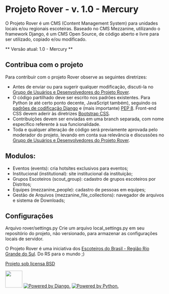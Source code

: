 # Projeto Rover - v. 1.0 - Mercury

O Projeto Rover é um CMS (Content Management System) para unidades locais e/ou regionais escoteiras.
Baseado no CMS Mezzanine, utilizando o framework Django, é um CMS Open Source, de código aberto e livre para ser utilizado, copiado e/ou modificado.

** Versão atual: 1.0 - Mercury **

## Contribua com o projeto

Para contribuir com o projeto Rover observe as seguintes diretrizes:

* Antes de enviar ou para sugerir qualquer modificação, discuti-la no [Grupo de Usuários e Desenvolvedores do Projeto Rover](https://groups.google.com/group/projeto-rover).
* O código partilhado deve ser escrito nos padrões existentes. Para Python (e até certo ponto decente, JavaScript também), seguindo os [padrões de codificação Django](https://docs.djangoproject.com/en/dev/internals/contributing/writing-code/coding-style/) e (mais importante) [PEP 8](https://www.python.org/dev/peps/pep-0008/). Front-end CSS devem aderir às diretrizes [Bootstrap CSS](https://github.com/twbs/bootstrap/blob/master/CONTRIBUTING.md#css).
* Contribuições devem ser enviadas em uma branch separada, com nome específico referente à sua funcionalidade.
* Toda e qualquer alteração de código será previamente aprovada pelo moderador do projeto, levando em conta sua relevância e discussões no [Grupo de Usuários e Desenvolvedores do Projeto Rover](https://groups.google.com/group/projeto-rover).


## Modulos:
* Eventos (events): cria hotsites exclusivos para eventos;
* Institucional (institutional): site institucional da instituição;
* Grupos Escoteiros (scout_group): cadastro de grupos escoteiros por Distritos;
* Equipes (mezzanine_people): cadastro de pessoas em equipes;
* Gestão de Arquivos (mezzanine_file_collections): navegador de arquivos e sistema de Downloads; 

## Configurações

Arquivo rover/settings.py
Crie um arquivo local_settings.py em seu repositório do projeto, não versionado, para armazenar as configurações locais de servidor.


O Projeto Rover é uma iniciativa dos [Escoteiros do Brasil - Região Rio Grande do Sul](http://escoteirosrs.org.br).
Do RS para o mundo ;)

[Projeto sob licensa BSD](https://github.com/roberzguerra/rover/blob/master/LICENSE)

<a href="http://mezzanine.jupo.org/"><img src="http://mezzanine.jupo.org/static/img/mezzanine-logo.png" width="54" height="54"></a>
<a href="http://www.djangoproject.com"><img src="http://mezzanine.jupo.org/static/img/djangopowered126x54_grey.gif" alt="Powered by Django." title="Powered by Django."></a>
<a href="http://python.org"><img src="http://mezzanine.jupo.org/static/img/python-powered-w-140x56.png" alt="Powered by Python." title="Powered by Python."></a>
